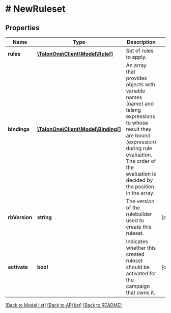 # # NewRuleset

## Properties

Name | Type | Description | Notes
------------ | ------------- | ------------- | -------------
**rules** | [**\TalonOne\Client\Model\Rule[]**](Rule.md) | Set of rules to apply. | 
**bindings** | [**\TalonOne\Client\Model\Binding[]**](Binding.md) | An array that provides objects with variable names (name) and talang expressions to whose result they are bound (expression) during rule evaluation. The order of the evaluation is decided by the position in the array. | 
**rbVersion** | **string** | The version of the rulebuilder used to create this ruleset. | [optional] 
**activate** | **bool** | Indicates whether this created ruleset should be activated for the campaign that owns it. | [optional] 

[[Back to Model list]](../../README.md#documentation-for-models) [[Back to API list]](../../README.md#documentation-for-api-endpoints) [[Back to README]](../../README.md)


